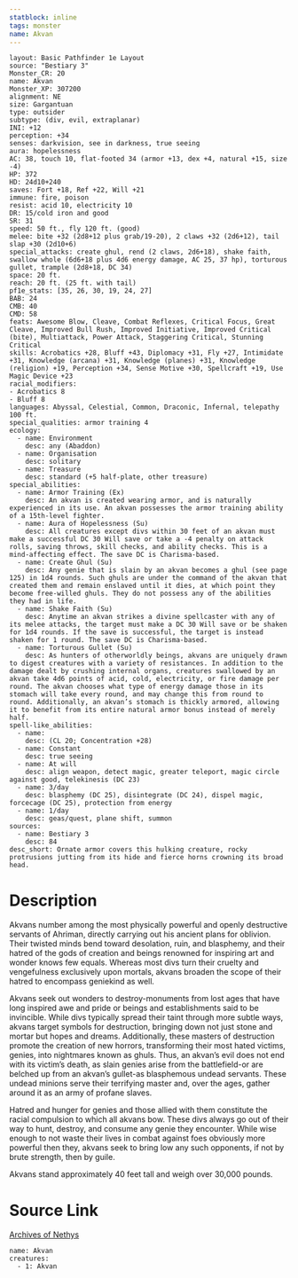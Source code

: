 ```yaml
---
statblock: inline
tags: monster
name: Akvan
---
```

```statblock
layout: Basic Pathfinder 1e Layout
source: "Bestiary 3"
Monster_CR: 20
name: Akvan
Monster_XP: 307200
alignment: NE
size: Gargantuan
type: outsider
subtype: (div, evil, extraplanar)
INI: +12
perception: +34
senses: darkvision, see in darkness, true seeing
aura: hopelessness
AC: 38, touch 10, flat-footed 34 (armor +13, dex +4, natural +15, size -4)
HP: 372
HD: 24d10+240
saves: Fort +18, Ref +22, Will +21
immune: fire, poison
resist: acid 10, electricity 10
DR: 15/cold iron and good
SR: 31
speed: 50 ft., fly 120 ft. (good)
melee: bite +32 (2d8+12 plus grab/19-20), 2 claws +32 (2d6+12), tail slap +30 (2d10+6)
special_attacks: create ghul, rend (2 claws, 2d6+18), shake faith, swallow whole (6d6+18 plus 4d6 energy damage, AC 25, 37 hp), torturous gullet, trample (2d8+18, DC 34)
space: 20 ft.
reach: 20 ft. (25 ft. with tail)
pf1e_stats: [35, 26, 30, 19, 24, 27]
BAB: 24
CMB: 40
CMD: 58
feats: Awesome Blow, Cleave, Combat Reflexes, Critical Focus, Great Cleave, Improved Bull Rush, Improved Initiative, Improved Critical (bite), Multiattack, Power Attack, Staggering Critical, Stunning Critical
skills: Acrobatics +28, Bluff +43, Diplomacy +31, Fly +27, Intimidate +31, Knowledge (arcana) +31, Knowledge (planes) +31, Knowledge (religion) +19, Perception +34, Sense Motive +30, Spellcraft +19, Use Magic Device +23
racial_modifiers:
- Acrobatics 8
- Bluff 8
languages: Abyssal, Celestial, Common, Draconic, Infernal, telepathy 100 ft.
special_qualities: armor training 4
ecology:
  - name: Environment
    desc: any (Abaddon)
  - name: Organisation
    desc: solitary
  - name: Treasure
    desc: standard (+5 half-plate, other treasure)
special_abilities:
  - name: Armor Training (Ex)
    desc: An akvan is created wearing armor, and is naturally experienced in its use. An akvan possesses the armor training ability of a 15th-level fighter.
  - name: Aura of Hopelessness (Su)
    desc: All creatures except divs within 30 feet of an akvan must make a successful DC 30 Will save or take a -4 penalty on attack rolls, saving throws, skill checks, and ability checks. This is a mind-affecting effect. The save DC is Charisma-based.
  - name: Create Ghul (Su)
    desc: Any genie that is slain by an akvan becomes a ghul (see page 125) in 1d4 rounds. Such ghuls are under the command of the akvan that created them and remain enslaved until it dies, at which point they become free-willed ghuls. They do not possess any of the abilities they had in life.
  - name: Shake Faith (Su)
    desc: Anytime an akvan strikes a divine spellcaster with any of its melee attacks, the target must make a DC 30 Will save or be shaken for 1d4 rounds. If the save is successful, the target is instead shaken for 1 round. The save DC is Charisma-based.
  - name: Torturous Gullet (Su)
    desc: As hunters of otherworldly beings, akvans are uniquely drawn to digest creatures with a variety of resistances. In addition to the damage dealt by crushing internal organs, creatures swallowed by an akvan take 4d6 points of acid, cold, electricity, or fire damage per round. The akvan chooses what type of energy damage those in its stomach will take every round, and may change this from round to round. Additionally, an akvan’s stomach is thickly armored, allowing it to benefit from its entire natural armor bonus instead of merely half.
spell-like_abilities:
  - name:
    desc: (CL 20; Concentration +28)
  - name: Constant
    desc: true seeing
  - name: At will
    desc: align weapon, detect magic, greater teleport, magic circle against good, telekinesis (DC 23)
  - name: 3/day
    desc: blasphemy (DC 25), disintegrate (DC 24), dispel magic, forcecage (DC 25), protection from energy
  - name: 1/day
    desc: geas/quest, plane shift, summon
sources:
  - name: Bestiary 3
    desc: 84
desc_short: Ornate armor covers this hulking creature, rocky protrusions jutting from its hide and fierce horns crowning its broad head.
```
# Description
Akvans number among the most physically powerful and openly destructive servants of Ahriman, directly carrying out his ancient plans for oblivion. Their twisted minds bend toward desolation, ruin, and blasphemy, and their hatred of the gods of creation and beings renowned for inspiring art and wonder knows few equals. Whereas most divs turn their cruelty and vengefulness exclusively upon mortals, akvans broaden the scope of their hatred to encompass geniekind as well.

Akvans seek out wonders to destroy-monuments from lost ages that have long inspired awe and pride or beings and establishments said to be invincible. While divs typically spread their taint through more subtle ways, akvans target symbols for destruction, bringing down not just stone and mortar but hopes and dreams. Additionally, these masters of destruction promote the creation of new horrors, transforming their most hated victims, genies, into nightmares known as ghuls. Thus, an akvan’s evil does not end with its victim’s death, as slain genies arise from the battlefield-or are belched up from an akvan’s gullet-as blasphemous undead servants. These undead minions serve their terrifying master and, over the ages, gather around it as an army of profane slaves.

Hatred and hunger for genies and those allied with them constitute the racial compulsion to which all akvans bow. These divs always go out of their way to hunt, destroy, and consume any genie they encounter. While wise enough to not waste their lives in combat against foes obviously more powerful then they, akvans seek to bring low any such opponents, if not by brute strength, then by guile.

Akvans stand approximately 40 feet tall and weigh over 30,000 pounds.
# Source Link
[Archives of Nethys](https://aonprd.com/MonsterDisplay.aspx?ItemName=Akvan)
```encounter-table
name: Akvan
creatures:
  - 1: Akvan
```
